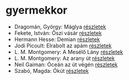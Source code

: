 # gyermekkor

- Dragomán, György: Máglya [részletek](_details/%7Bopf.creator%7D.md#id_1194)
- Fekete, István: Őszi vásár [részletek](_details/%7Bopf.creator%7D.md#id_736)
- Hermann Hesse: Demian [részletek](_details/%7Bopf.creator%7D.md#id_399)
- Jodi Picoult: Elrabolt az apám [részletek](_details/%7Bopf.creator%7D.md#id_349)
- L. M. Montgomery: A Mesélő Lány [részletek](_details/%7Bopf.creator%7D.md#id_492)
- L. M. Montgomery: Az arany út [részletek](_details/%7Bopf.creator%7D.md#id_491)
- Neil Gaiman: Óceán az út végén [részletek](_details/%7Bopf.creator%7D.md#id_1433)
- Szabó, Magda: Ókút [részletek](_details/%7Bopf.creator%7D.md#id_1349)